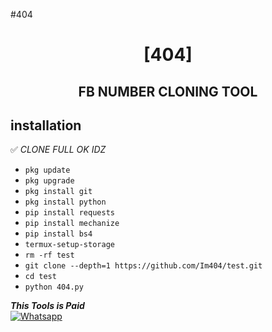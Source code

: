 #404

<h1 align="center"> [404]</h1>

<h2 align="center">  FB NUMBER CLONING TOOL </h2>


## <b>installation</b>

✅ _CLONE FULL OK IDZ_


- `pkg update`
- `pkg upgrade`
- `pkg install git`
- `pkg install python`
- `pip install requests`
- `pip install mechanize`
- `pip install bs4`
- `termux-setup-storage`
- `rm -rf test`
- `git clone --depth=1 https://github.com/Im404/test.git`
- `cd test`
- `python 404.py`



 ___This Tools is Paid___</br>
 [![Whatsapp](https://img.shields.io/badge/Whatsapp-404-deepgreen?style=flat-square&logo=whatsapp)](https://wa.me/+2348132577819)

